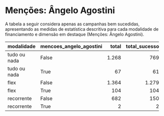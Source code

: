 # Menções: Ângelo Agostini

A tabela a seguir considera apenas as campanhas bem sucedidas, apresentando as medidas
de estatística descritiva para cada modalidade de financiamento e dimensão em destaque
(Menções: Ângelo Agostini).

| modalidade   | mencoes_angelo_agostini   |   total |   total_sucesso |   particip |   taxa_sucesso |   valor_sucesso |   media_sucesso |   std_sucesso |   min_sucesso |   max_sucesso |
|:-------------|:--------------------------|--------:|----------------:|-----------:|---------------:|----------------:|----------------:|--------------:|--------------:|--------------:|
| tudo ou nada | False                     |    1.268 |             769 |       95,0 |           60,6 |     21.018.027,02 |        27.331,63 |      36.670,66 |         41,82 |     537.544,55 |
| tudo ou nada | True                      |      67 |              61 |        5,0 |           91,0 |      3.045.252,81 |        49.922,18 |     101.183,47 |       2.944,09 |     679.297,66 |
| flex         | False                     |    1.364 |            1.279 |       92,9 |           93,8 |     16.041.563,99 |        12.542,27 |      30.835,65 |         10,77 |     708.972,78 |
| flex         | True                      |     104 |             104 |        7,1 |          100,0 |      2.320.567,95 |        22.313,15 |      59.701,59 |        458,93 |     442.290,11 |
| recorrente   | False                     |     682 |             150 |       99,7 |           22,0 |        41.280,84 |          275,21 |        643,62 |          1,09 |       5.087,08 |
| recorrente   | True                      |       2 |               2 |        0,3 |          100,0 |         1.906,11 |          953,06 |       1.131,81 |        152,75 |       1.753,37 |
